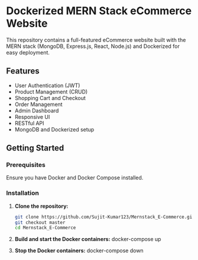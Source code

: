 # Dockerized MERN Stack eCommerce Website

This repository contains a full-featured eCommerce website built with the MERN stack (MongoDB, Express.js, React, Node.js) and Dockerized for easy deployment.

## Features

- User Authentication (JWT)
- Product Management (CRUD)
- Shopping Cart and Checkout
- Order Management
- Admin Dashboard
- Responsive UI
- RESTful API
- MongoDB and Dockerized setup

## Getting Started

### Prerequisites

Ensure you have Docker and Docker Compose installed.

### Installation

1. **Clone the repository:**

   ```bash
   git clone https://github.com/Sujit-Kumar123/Mernstack_E-Commerce.git
   git checkout master
   cd Mernstack_E-Commerce
2. **Build and start the Docker containers:**
   docker-compose up
3. **Stop the Docker containers:**
   docker-compose down

